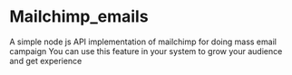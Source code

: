 # Mailchimp_emails
A simple node js API implementation of mailchimp for doing mass email campaign
You can use this feature in your system to grow your audience and get experience
